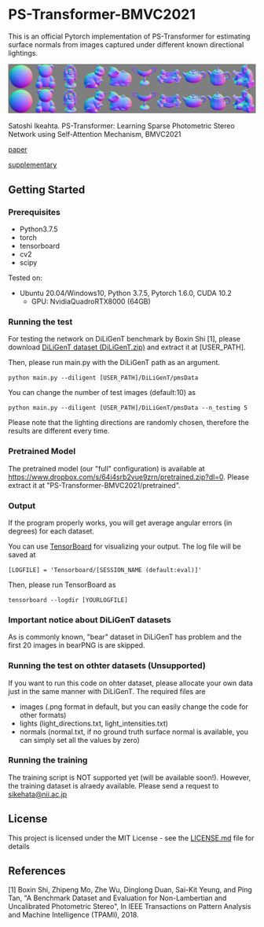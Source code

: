 # PS-Transformer-BMVC2021
This is an official Pytorch implementation of PS-Transformer for estimating surface normals from images captured under different known directional lightings.

<img src="fig/examples.png" width="600">

Satoshi Ikeahta. PS-Transformer: Learning Sparse Photometric Stereo Network using Self-Attention Mechanism, BMVC2021

 [paper](https://www.bmvc2021-virtualconference.com/assets/papers/0319.pdf)

 [supplementary](https://www.bmvc2021-virtualconference.com/assets/supp/0319_supp.zip)

## Getting Started

### Prerequisites

- Python3.7.5
- torch
- tensorboard
- cv2
- scipy

Tested on:
- Ubuntu 20.04/Windows10, Python 3.7.5, Pytorch 1.6.0, CUDA 10.2
  - GPU: NvidiaQuadroRTX8000 (64GB)

### Running the test
For testing the network on DiLiGenT benchmark by Boxin Shi [1], please download [DiLiGenT dataset (DiLiGenT.zip)](https://sites.google.com/site/photometricstereodata/)  and extract it at [USER_PATH].

Then, please run main.py with the DiLiGenT path as an argument.

```
python main.py --diligent [USER_PATH]/DiLiGenT/pmsData
```

You can change the number of test images (default:10) as 

```
python main.py --diligent [USER_PATH]/DiLiGenT/pmsData --n_testimg 5
```

Please note that the lighting directions are randomly chosen, therefore the results are different every time.

### Pretrained Model
The pretrained model (our "full" configuration) is available at https://www.dropbox.com/s/64i4srb2vue9zrn/pretrained.zip?dl=0.
Please extract it at "PS-Transformer-BMVC2021/pretrained".

### Output
If the program properly works, you will get average angular errors (in degrees) for each dataset.

You can use [TensorBoard](https://www.tensorflow.org/tensorboard?hl=en) for visualizing your output. The log file will be saved at


```
[LOGFILE] = 'Tensorboard/[SESSION_NAME (default:eval)]'
```

Then, please run TensorBoard as

```
tensorboard --logdir [YOURLOGFILE]
```

### Important notice about DiLiGenT datasets

As is commonly known, "bear" dataset in DiLiGenT has problem and the first 20 images in bearPNG is are skipped. 

### Running the test on othter datasets (Unsupported)
If you want to run this code on ohter dataset, please allocate your own data just in the same manner with DiLiGenT. The required files are
- images (.png format in default, but you can easily change the code for other formats)
- lights (light_directions.txt, light_intensities.txt)
- normals (normal.txt, if no ground truth surface normal is available, you can simply set all the values by zero)

### Running the training
The training script is NOT supported yet (will be available soon!).
However, the training dataset is alraedy available. Please send a request to sikehata@nii.ac.jp

## License
This project is licensed under the MIT License - see the [LICENSE.md](LICENSE.md) file for details

## References
[1] Boxin Shi, Zhipeng Mo, Zhe Wu, Dinglong Duan, Sai-Kit Yeung, and Ping Tan, "A Benchmark Dataset and Evaluation for Non-Lambertian and Uncalibrated Photometric Stereo", In IEEE Transactions on Pattern Analysis and Machine Intelligence (TPAMI), 2018.
